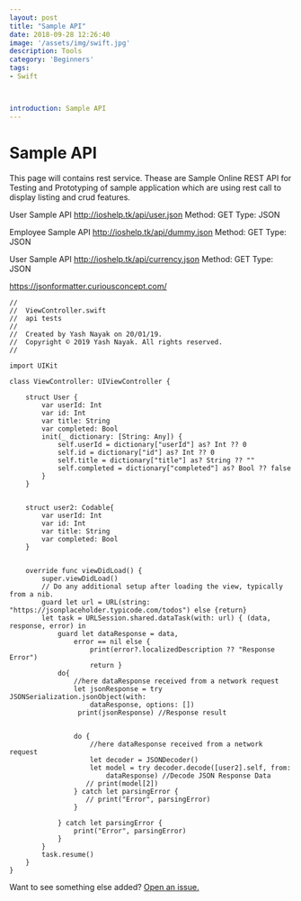 ```yaml
---
layout: post
title: "Sample API"
date: 2018-09-28 12:26:40
image: '/assets/img/swift.jpg'
description: Tools
category: 'Beginners'
tags:
- Swift



introduction: Sample API
---
```


# Sample API
This page will contains rest service.
Thease are Sample Online REST API for Testing and Prototyping of sample application which are using rest call to display listing and crud features.




User Sample API
<a href="http://ioshelp.tk/api/user.json">http://ioshelp.tk/api/user.json</a>
Method:	GET	
Type: JSON


Employee Sample API
<a href="http://ioshelp.tk/api/dummy.json">http://ioshelp.tk/api/dummy.json</a>
Method:	GET	
Type: JSON


User Sample API
<a href="http://ioshelp.tk/api/currency.json">http://ioshelp.tk/api/currency.json</a>
Method:	GET	
Type: JSON

<a href="https://jsonformatter.curiousconcept.com/">https://jsonformatter.curiousconcept.com/</a>



```
//
//  ViewController.swift
//  api tests
//
//  Created by Yash Nayak on 20/01/19.
//  Copyright © 2019 Yash Nayak. All rights reserved.
//

import UIKit

class ViewController: UIViewController {

    struct User {
        var userId: Int
        var id: Int
        var title: String
        var completed: Bool
        init(_ dictionary: [String: Any]) {
            self.userId = dictionary["userId"] as? Int ?? 0
            self.id = dictionary["id"] as? Int ?? 0
            self.title = dictionary["title"] as? String ?? ""
            self.completed = dictionary["completed"] as? Bool ?? false
        }
    }
    

    struct user2: Codable{
        var userId: Int
        var id: Int
        var title: String
        var completed: Bool
    }
    
 
    override func viewDidLoad() {
        super.viewDidLoad()
        // Do any additional setup after loading the view, typically from a nib.
        guard let url = URL(string: "https://jsonplaceholder.typicode.com/todos") else {return}
        let task = URLSession.shared.dataTask(with: url) { (data, response, error) in
            guard let dataResponse = data,
                error == nil else {
                    print(error?.localizedDescription ?? "Response Error")
                    return }
            do{
                //here dataResponse received from a network request
                let jsonResponse = try JSONSerialization.jsonObject(with:
                    dataResponse, options: [])
                 print(jsonResponse) //Response result
                
                
                do {
                    //here dataResponse received from a network request
                    let decoder = JSONDecoder()
                    let model = try decoder.decode([user2].self, from:
                        dataResponse) //Decode JSON Response Data
                   // print(model[2])
                } catch let parsingError {
                   // print("Error", parsingError)
                }
                
            } catch let parsingError {
                print("Error", parsingError)
            }
        }
        task.resume()
    }
}

```

Want to see something else added? <a href="https://yugn27.github.io/contact/">Open an issue.</a>
